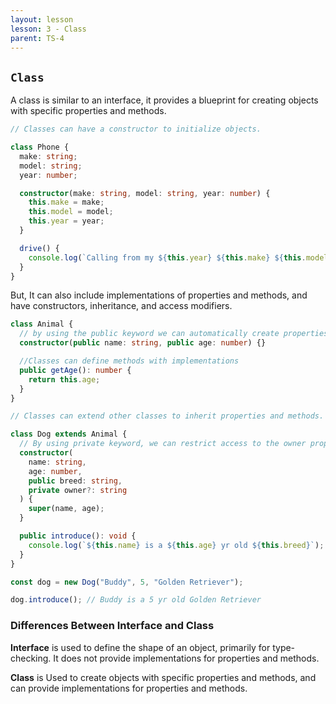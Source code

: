 ```yaml
---
layout: lesson
lesson: 3 - Class
parent: TS-4
---
```


## `Class`

A class is similar to an interface, it provides a blueprint for creating objects with specific properties and methods.

```ts twoslash
// Classes can have a constructor to initialize objects.

class Phone {
  make: string;
  model: string;
  year: number;

  constructor(make: string, model: string, year: number) {
    this.make = make;
    this.model = model;
    this.year = year;
  }

  drive() {
    console.log(`Calling from my ${this.year} ${this.make} ${this.model}`);
  }
}
```

But, It can also include implementations of properties and methods, and have constructors, inheritance, and access modifiers.

```ts twoslash
class Animal {
  // by using the public keyword we can automatically create properties with the same name as the constructor arguments
  constructor(public name: string, public age: number) {}

  //Classes can define methods with implementations
  public getAge(): number {
    return this.age;
  }
}

// Classes can extend other classes to inherit properties and methods.

class Dog extends Animal {
  // By using private keyword, we can restrict access to the owner property
  constructor(
    name: string,
    age: number,
    public breed: string,
    private owner?: string
  ) {
    super(name, age);
  }

  public introduce(): void {
    console.log(`${this.name} is a ${this.age} yr old ${this.breed}`);
  }
}

const dog = new Dog("Buddy", 5, "Golden Retriever");

dog.introduce(); // Buddy is a 5 yr old Golden Retriever
```

### Differences Between Interface and Class

**Interface** is used to define the shape of an object, primarily for type-checking. It does not provide implementations for properties and methods.

**Class** is Used to create objects with specific properties and methods, and can provide implementations for properties and methods.
